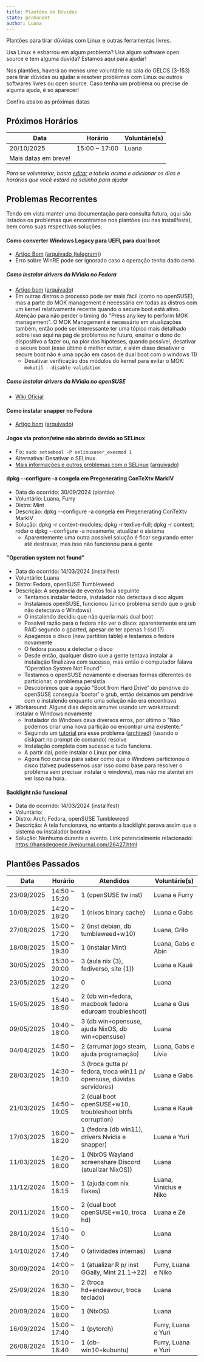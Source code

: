 ```yaml
---
title: Plantões de Dúvidas
state: permanent
author: Luana
---
```


Plantões para tirar dúvidas com Linux e outras ferramentas livres.

Usa Linux e esbarrou em algum problema? Usa algum software open source e tem alguma dúvida? Estamos aqui para ajudar!

Nos plantões, haverá ao menos ume voluntárie na sala do GELOS (3-153) para tirar dúvidas ou ajudar a resolver problemas com Linux ou outros softwares livres ou open source.
Caso tenha um problema ou precise de alguma ajuda, é só aparecer!

Confira abaixo as próximas datas

## Próximos Horários

| Data                | Horário                 | Voluntárie(s)    |
|---------------------|-------------------------|------------------|
| 20/10/2025          |  15:00 ~ 17:00          |  Luana           |
| Mais datas em breve!|                         |                  |


*Para se voluntariar, basta [editar](https://github.com/gelos-icmc/monorepo/blob/main/site/src/_projects/plantao.md) a tabela acima e adicionar os dias e horários que você estará na salinha para ajudar*

## Problemas Recorrentes

Tendo em vista manter uma documentação para consulta futura, aqui são listados os problemas que encontramos nos plantões (ou nas installfests), bem como suas respectivas soluções.

#### Como converter Windows Legacy para UEFI, para dual boot
- [Artigo Bom](https://answers.microsoft.com/en-us/windows/forum/all/convert-an-existing-windows-10-installation-from/aa8c2de3-460b-4a8c-b30b-641405f800d7) ([arquivado (telegram)](https://telegram.gelos.club/34212/382318))
- Erro sobre WinRE pode ser ignorado caso a operação tenha dado certo.


##### Como instalar drivers da NVidia no Fedora
- [Artigo bom](https://www.blogopcaolinux.com.br/2025/02/Instalando-o-driver-da-NVIDIA-no-Fedora.html) ([arquivado](http://web.archive.org/web/20250318222628/https://www.blogopcaolinux.com.br/2025/02/Instalando-o-driver-da-NVIDIA-no-Fedora.html))
- Em outras distros o processo pode ser mais fácil (como no openSUSE), mas a parte do MOK management é necessária em todas as distros com um kernel relativamente recente quando o secure boot está ativo. Atenção para não perder o timing do "Press any key to perform MOK management". O MOK Management é necessário em atualizações também, então pode ser interessante ter uma tópico mais detalhado sobre isso aqui na pag de problemas no futuro, ensinar o dono do dispositivo a fazer ou, na pior das hipóteses, quando possível, desativar o secure boot (esse último é melhor evitar, e além disso desativar o secure boot não é uma opção em casos de dual boot com o windows 11)
  - Desativar verificação dos módulos do kernel para evitar o MOK: `mokutil --disable-validation`

##### Como instalar drivers da NVidia no openSUSE
- [Wiki Oficial](https://en.opensuse.org/SDB:NVIDIA_drivers)

#### Como instalar snapper no Fedora
- [Artigo bom](https://www.andotech.net/installing-snapper-on-fedora-a-comprehensive-guide/) ([arquivado](http://web.archive.org/web/20250318222639/https://www.andotech.net/installing-snapper-on-fedora-a-comprehensive-guide/))

#### Jogos via proton/wine não abrindo devido ao SELinux
- Fix: `sudo setsebool -P selinuxuser_execmod 1`
- Alternativa: Desativar o SELinux.
- [Mais informações e outros problemas com o SELinux](https://en.opensuse.org/Portal:SELinux/Common_issues#Steam_Proton,_Bottles,_WINE,_Lutris,_not_working) ([arquivado](https://web.archive.org/web/20250322122844/https://en.opensuse.org/Portal:SELinux/Common_issues#Steam_Proton,_Bottles,_WINE,_Lutris,_not_working))

#### dpkg --configure -a congela em Pregenerating ConTeXtv MarkIV
- Data do ocorrido: 30/09/2024 (plantào)
- Voluntário: Luana, Furry
- Distro: Mint
- Descrição: dpkg --configure -a congela em Pregenerating ConTeXtv MarkIV
- Solução: dpkg -r context-modules; dpkg -r texlive-full; dpkg -r context; rodar o  dpkg --configure -a novamente; atualizar o sistema
  - Aparentemente uma outra possível solução é ficar segurando enter até destravar, mas isso não funcionou para a gente

#### "Operation system not found"
- Data do ocorrido: 14/03/2024 (installfest)
- Voluntário: Luana
- Distro: Fedora, openSUSE Tumbleweed
- Descrição: A sequência de eventos foi a seguinte
  - Tentamos instalar fedora, instalador não detectava disco algum
  - Instalamos openSUSE, funcionou (único problema sendo que o grub não detectava o Windows)
  - O instalendo decidiu que não queria mais dual boot
  - Possível razão para o fedora não ver o disco: aparentemente era um RAID segundo o gparted, apesar de ter apenas 1 ssd (?)
  - Apagamos o disco (new partition table) e testamos o fedora novamente
  - O fedora passou a detectar o disco
  - Desde então, qualquer distro que a gente tentava instalar a instalação finalizava com sucesso, mas então o computador falava “Operation System Not Found”
  - Testamos o openSUSE novamente e diversas formas diferentes de particionar, o problema persistia
  - Descobrimos que a opção “Boot from Hard Drive” do pendrive do openSUSE conseguia ‘bootar’ o grub, então deixamos um pendrive com o instalendo enquanto uma solução não era encontrava
- Workaround: Alguns dias depois arrumei usando um workaround: instalar o Windows novamente
  - Instalador do Windows dava diversos erros, por último o “Não podemos criar uma nova partição ou encontrar uma existente.“
  - Seguindo um [tutorial](https://br.easeus.com/partition-manager-tips/nao-foi-possivel-criar-nova-particao-ou-localizar-existente.html) pra esse problema ([archived](https://web.archive.org/web/20240321141548/https://br.easeus.com/partition-manager-tips/nao-foi-possivel-criar-nova-particao-ou-localizar-existente.html)) (usando o diskpart no prompt de comando) resolve
  - Instalação completa com sucesso e tudo funciona.
  - A partir daí, pode instalar o Linux por cima.
  - Agora fico curiosa para saber como que o Windows particionou o disco (talvez pudessemos usar isso como base para resolver o problema sem precisar instalar o windows), mas não me atentei em ver isso na hora.

#### Backlight não funcional
- Data do ocorrido: 14/03/2024 (installfest)
- Voluntário:
- Distro: Arch, Fedora, openSUSE Tumbleweed
- Descrição: A tela funcionava, no entanto a backlight parava assim que o sistema ou instalador bootava
- Solução: Nenhuma durante o evento. Link potencialmente relacionado: https://hansdegoede.livejournal.com/26427.html

## Plantões Passados

| Data                | Horário                  | Atendidos                                    | Voluntárie(s)      |
|---------------------|--------------------------|----------------------------------------------|--------------------|
| 23/09/2025          |   14:50 ~ 15:20          | 1 (openSUSE tw inst)  | Luana e Furry |
| 10/09/2025          |   14:20 ~ 18:20          | 1 (nixos binary cache) | Luana e Gabs |
| 27/08/2025          |   15:00 ~ 17:20          | 2 (inst debian, db tumbleweed+w10)| Luana, Grilo |
| 18/08/2025          |   15:00 ~ 19:30          | 1 (instalar Mint)   | Luana, Gabs e Abin |
| 30/05/2025          |   15:30 ~ 20:00          | 3 (aula nix (3), fediverso, site (1))        | Luana e Kauê       |
| 23/05/2025          |   10:20 ~ 12:20          | 0                                                      | Luana               |
| 15/05/2025          |   15:40 ~ 18:50          | 2 (db win+fedora, macbook fedora eduroam troubleshoot) | Luana e Gus         |
| 09/05/2025          |   10:40 ~ 18:00          | 3 (db win+opensuse, ajuda NixOS, db win+opensuse)      | Luana               | 
| 04/04/2025          |   14:50 ~ 19:00          | 2 (arrumar jogo steam, ajuda programação)          | Luana, Gabs e Lívia | 
| 28/03/2025          |   14:30 ~ 19:10          | 3 (troca gutta p/ fedora, troca win11 p/ opensuse, dúvidas servidores)|Luana e Gabs|
| 21/03/2025          |   14:50 ~ 19:05          | 2 (dual boot openSUSE+w10, troubleshoot btrfs corruption)| Luana e Kauê |
| 17/03/2025          |   16:00 ~ 18:20          | 1 (fedora (db win11), drivers Nvidia e snapper)| Luana e Yuri     |
| 11/03/2025          |   14:20 ~ 16:00          | 1 (NixOS Wayland screenshare Discord (atualizar NixOS))| Luana    |
| 11/12/2024          |   15:00 ~ 18:15          | 1 (ajuda com nix flakes)                     |Luana, Vinicius e Niko|
| 20/11/2024          |   15:00 ~ 19:00          | 2 (dual boot openSUSE+w10, troca hd)         |Luana e Zé          |
| 28/10/2024          |   15:10 ~ 17:40          | 0                                            | Luana              |
| 14/10/2024          |   15:00 ~ 17:40          | 0 (atividades internas)                      | Luana              |
| 30/09/2024          |   14:00 ~ 20:10          | 1 (atualizar R p/ inst GGally, Mint 21.1->22)| Furry, Luana e Niko|
| 25/09/2024          |   16:30 ~ 18:30          | 2 (troca hd+endeavour, troca teclado)        |        Luana       |     
| 20/09/2024          |   15:00 ~ 18:00          | 1 (NixOS)                                    |        Luana       |
| 16/09/2024          |   15:00 ~ 17:40          | 1 (pytorch)                                  | Furry, Luana e Yuri|
| 26/08/2024          |   15:10 ~ 18:40          | 1 (db-win10+kubuntu)                         | Furry, Luana e Yuri|
